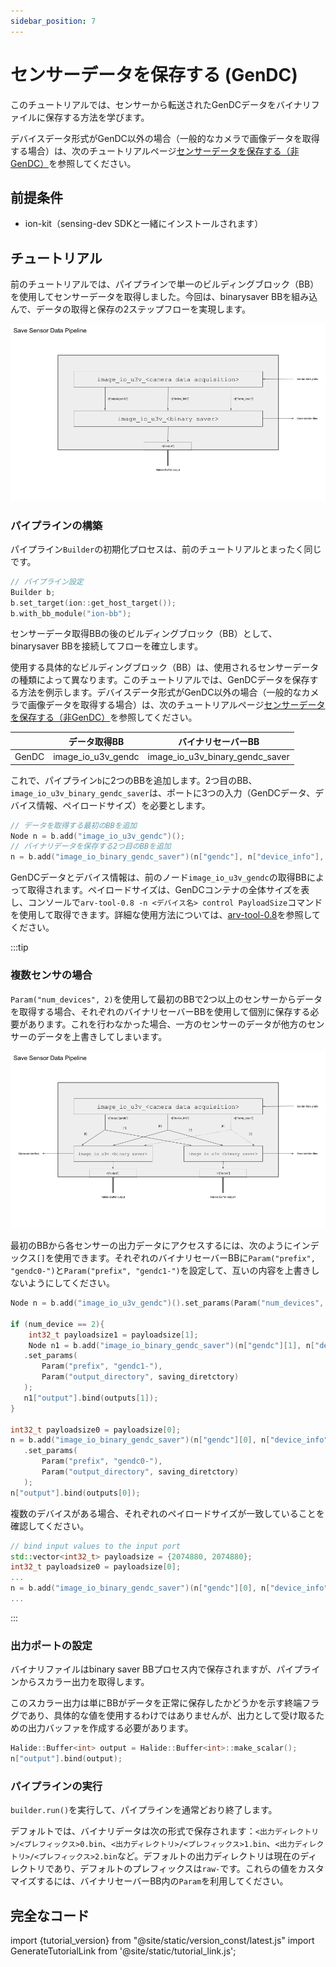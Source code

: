 ```yaml
---
sidebar_position: 7
---
```


# センサーデータを保存する (GenDC)

このチュートリアルでは、センサーから転送されたGenDCデータをバイナリファイルに保存する方法を学びます。

デバイスデータ形式がGenDC以外の場合（一般的なカメラで画像データを取得する場合）は、次のチュートリアルページ[センサーデータを保存する（非GenDC）](./save-image-bin.md)を参照してください。

## 前提条件

* ion-kit（sensing-dev SDKと一緒にインストールされます）

## チュートリアル

前のチュートリアルでは、パイプラインで単一のビルディングブロック（BB）を使用してセンサーデータを取得しました。今回は、binarysaver BBを組み込んで、データの取得と保存の2ステップフローを実現します。

![binarysaver-bb-after-data-acquisition-BB](../img/tutorial4-single-sensor.png)

### パイプラインの構築

パイプライン`Builder`の初期化プロセスは、前のチュートリアルとまったく同じです。

```c++
// パイプライン設定
Builder b;
b.set_target(ion::get_host_target());
b.with_bb_module("ion-bb");
```

センサーデータ取得BBの後のビルディングブロック（BB）として、binarysaver BBを接続してフローを確立します。

使用する具体的なビルディングブロック（BB）は、使用されるセンサーデータの種類によって異なります。このチュートリアルでは、GenDCデータを保存する方法を例示します。デバイスデータ形式がGenDC以外の場合（一般的なカメラで画像データを取得する場合）は、次のチュートリアルページ[センサーデータを保存する（非GenDC）](./save-image-bin.md)を参照してください。

|           | データ取得BB                            | バイナリセーバーBB                                  |
|-----------|----------------------------------------|--------------------------------------------------|
| GenDC     | image_io_u3v_gendc                     | image_io_u3v_binary_gendc_saver                  |


これで、パイプライン`b`に2つのBBを追加します。2つ目のBB、`image_io_u3v_binary_gendc_saver`は、ポートに3つの入力（GenDCデータ、デバイス情報、ペイロードサイズ）を必要とします。

```c++
// データを取得する最初のBBを追加
Node n = b.add("image_io_u3v_gendc")();
// バイナリデータを保存する2つ目のBBを追加
n = b.add("image_io_binary_gendc_saver")(n["gendc"], n["device_info"], &payloadsize);
```

GenDCデータとデバイス情報は、前のノード`image_io_u3v_gendc`の取得BBによって取得されます。ペイロードサイズは、GenDCコンテナの全体サイズを表し、コンソールで`arv-tool-0.8 -n <デバイス名> control PayloadSize`コマンドを使用して取得できます。詳細な使用方法については、[arv-tool-0.8](../../external/aravis/arv-tools)を参照してください。

:::tip

### 複数センサの場合

`Param("num_devices", 2)`を使用して最初のBBで2つ以上のセンサーからデータを取得する場合、それぞれのバイナリセーバーBBを使用して個別に保存する必要があります。これを行わなかった場合、一方のセンサーのデータが他方のセンサーのデータを上書きしてしまいます。

![binarysaver-bb-after-data-acquisition-BB-multi-sensor](../img/tutorial4-multi-sensor.png)

最初のBBから各センサーの出力データにアクセスするには、次のようにインデックス`[]`を使用できます。それぞれのバイナリセーバーBBに`Param("prefix", "gendc0-")`と`Param("prefix", "gendc1-")`を設定して、互いの内容を上書きしないようにしてください。

```c++
Node n = b.add("image_io_u3v_gendc")().set_params(Param("num_devices", 2),);

if (num_device == 2){
    int32_t payloadsize1 = payloadsize[1];
    Node n1 = b.add("image_io_binary_gendc_saver")(n["gendc"][1], n["device_info"][1], &payloadsize1)
   .set_params(
       Param("prefix", "gendc1-"),
       Param("output_directory", saving_diretctory)
   );
   n1["output"].bind(outputs[1]);
}

int32_t payloadsize0 = payloadsize[0];
n = b.add("image_io_binary_gendc_saver")(n["gendc"][0], n["device_info"][0], &payloadsize0)
   .set_params(
       Param("prefix", "gendc0-"),
       Param("output_directory", saving_diretctory)
   );
n["output"].bind(outputs[0]);
```

複数のデバイスがある場合、それぞれのペイロードサイズが一致していることを確認してください。

```C++
// bind input values to the input port
std::vector<int32_t> payloadsize = {2074880, 2074880};
int32_t payloadsize0 = payloadsize[0];
...
n = b.add("image_io_binary_gendc_saver")(n["gendc"][0], n["device_info"][0], &payloadsize0)
...
```

:::

### 出力ポートの設定

バイナリファイルはbinary saver BBプロセス内で保存されますが、パイプラインからスカラー出力を取得します。

このスカラー出力は単にBBがデータを正常に保存したかどうかを示す終端フラグであり、具体的な値を使用するわけではありませんが、出力として受け取るための出力バッファを作成する必要があります。

```c++
Halide::Buffer<int> output = Halide::Buffer<int>::make_scalar();
n["output"].bind(output);
```

### パイプラインの実行

`builder.run()`を実行して、パイプラインを通常どおり終了します。

デフォルトでは、バイナリデータは次の形式で保存されます：`<出力ディレクトリ>/<プレフィックス>0.bin`、`<出力ディレクトリ>/<プレフィックス>1.bin`、`<出力ディレクトリ>/<プレフィックス>2.bin`など。デフォルトの出力ディレクトリは現在のディレクトリであり、デフォルトのプレフィックスは`raw-`です。これらの値をカスタマイズするには、バイナリセーバーBB内の`Param`を利用してください。

## 完全なコード

import {tutorial_version} from "@site/static/version_const/latest.js"
import GenerateTutorialLink from '@site/static/tutorial_link.js';

<GenerateTutorialLink language="cpp" tag={tutorial_version} tutorialfile="tutorial4_save_gendc_data" />
